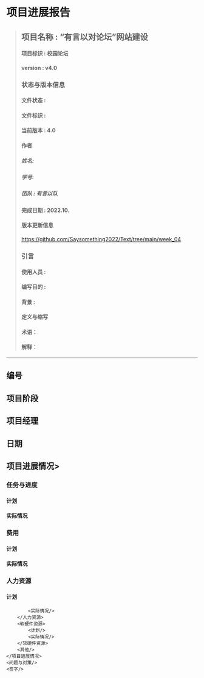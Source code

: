 # 项目进展报告
> ## 项目名称 : “有言以对论坛”网站建设
> #### 项目标识 : 校园论坛
> #### version : v4.0
> ### 状态与版本信息
> #### 文件状态 : 
> #### 文件标识 : 
> #### 当前版本 : 4.0 
> #### 作者
> ##### 姓名: 
> ##### 学号: 
> ##### 团队 : 有言以队
> #### 完成日期 : 2022.10.
> #### 版本更新信息
> https://github.com/Saysomething2022/Text/tree/main/week_04
> ### 引言
> #### 使用人员 : 
> #### 编写目的 : 
> #### 背景 : 
> #### 定义与缩写
> #### 术语：
> #### 解释：
***
## 编号
## 项目阶段
## 项目经理
## 日期
## 项目进展情况>
### 任务与进度
#### 计划
#### 实际情况
### 费用
#### 计划
#### 实际情况
### 人力资源
#### 计划
			<实际情况/>
		</人力资源>
		<软硬件资源>
			<计划/>
			<实际情况/>
		</软硬件资源>
		<其他/>
	</项目进展情况>
	<问题与对策/>
	<签字/>
